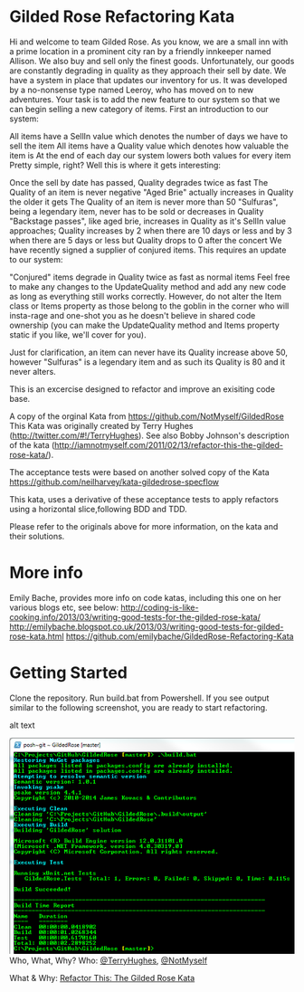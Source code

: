 Gilded Rose Refactoring Kata
============================

Hi and welcome to team Gilded Rose. As you know, we are a small inn with a prime location in a prominent city ran by a friendly innkeeper named Allison. We also buy and sell only the finest goods. Unfortunately, our goods are constantly degrading in quality as they approach their sell by date. We have a system in place that updates our inventory for us. It was developed by a no-nonsense type named Leeroy, who has moved on to new adventures. Your task is to add the new feature to our system so that we can begin selling a new category of items. First an introduction to our system:

All items have a SellIn value which denotes the number of days we have to sell the item
All items have a Quality value which denotes how valuable the item is
At the end of each day our system lowers both values for every item
Pretty simple, right? Well this is where it gets interesting:

Once the sell by date has passed, Quality degrades twice as fast
The Quality of an item is never negative
"Aged Brie" actually increases in Quality the older it gets
The Quality of an item is never more than 50
"Sulfuras", being a legendary item, never has to be sold or decreases in Quality
"Backstage passes", like aged brie, increases in Quality as it's SellIn value approaches; Quality increases by 2 when there are 10 days or less and by 3 when there are 5 days or less but Quality drops to 0 after the concert
We have recently signed a supplier of conjured items. This requires an update to our system:

"Conjured" items degrade in Quality twice as fast as normal items
Feel free to make any changes to the UpdateQuality method and add any new code as long as everything still works correctly. However, do not alter the Item class or Items property as those belong to the goblin in the corner who will insta-rage and one-shot you as he doesn't believe in shared code ownership (you can make the UpdateQuality method and Items property static if you like, we'll cover for you).

Just for clarification, an item can never have its Quality increase above 50, however "Sulfuras" is a legendary item and as such its Quality is 80 and it never alters.

This is an excercise designed to refactor and improve an exisiting code base.
	
A copy of the orginal Kata from https://github.com/NotMyself/GildedRose
This Kata was originally created by Terry Hughes (http://twitter.com/#!/TerryHughes). 
See also Bobby Johnson's description of the kata (http://iamnotmyself.com/2011/02/13/refactor-this-the-gilded-rose-kata/).

The acceptance tests were based on another solved copy of the Kata https://github.com/neilharvey/kata-gildedrose-specflow

This kata, uses a derivative of these acceptance tests to apply refactors using a horizontal slice,following BDD and TDD.

Please refer to the originals above for more information, on the kata and their solutions.

More info 
=========
Emily Bache, provides more info on code katas, including this one on her various blogs etc, see below:
http://coding-is-like-cooking.info/2013/03/writing-good-tests-for-the-gilded-rose-kata/
http://emilybache.blogspot.co.uk/2013/03/writing-good-tests-for-gilded-rose-kata.html
https://github.com/emilybache/GildedRose-Refactoring-Kata

Getting Started
===============
Clone the repository. Run build.bat from Powershell. If you see output similar to the following screenshot, you are ready to start refactoring.

alt text

![alt text](images/build_output.png "Good Build Output")
Who, What, Why?
Who: [@TerryHughes](https://twitter.com/TerryHughes), [@NotMyself](https://twitter.com/NotMyself)

What & Why: [Refactor This: The Gilded Rose Kata](http://iamnotmyself.com/2011/02/13/refactor-this-the-gilded-rose-kata/)